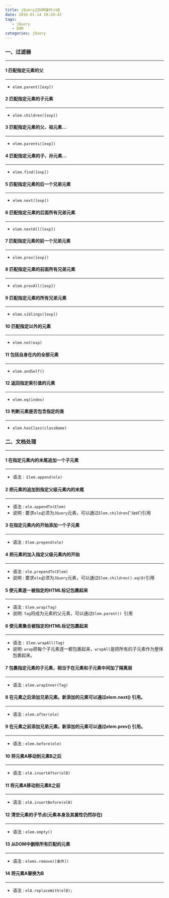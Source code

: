 ```yaml
---
title: jQuery之DOM操作小结
date: 2016-01-14 10:20:43
tags: 
   - jQuery
   - DOM
categories: jQuery
---
```


### 一、过滤器
---


#### 1 匹配指定元素的父						
---

- `elem.parent([exp])`

#### 2 匹配指定元素的子元素				
---
<!--more-->
- `elem.children([exp])`

#### 3 匹配指定元素的父、祖元素... 		
---

- `elem.parents([exp])`

#### 4 匹配指定元素的子、孙元素...		
---

- `elem.find([exp])`

#### 5 匹配指定元素的后一个兄弟元素	
---

- `elem.next([exp])`

#### 6 匹配指定元素的后面所有兄弟元素	
---

- `elem.nextAll([exp])`

#### 7 匹配指定元素的前一个兄弟元素	
---

- `elem.prev([exp])`

#### 8 匹配指定元素的前面所有兄弟元素	
---

- `elem.prevAll([exp])`

#### 9 匹配指定元素的所有兄弟元素		
---

- `elem.siblings([exp])`

#### 10 匹配指定以外的元素				
---

- `elem.not(exp)`

#### 11 包括自身在内的全部元素			
---

- `elem.andSelf()`

#### 12 返回指定索引值的元素				
---

- `elem.eq(index)`

#### 13 判断元素是否包含指定的类	
---

- `elem.hasClass(className)`


### 二、文档处理
---


#### 1 在指定元素内的未尾追加一个子元素
---

- 语法 :` Elem.append(ele)`

#### 2 把元素的追加到指定父级元素内的末尾
---

- 语法 : `ele.appendTo(Elem)`
- 说明 : 要求`ele`必须为`JQuery`元素，可以通过`Elem.children`(':last')引用

#### 3 在指定元素内的开始添加一个子元素
---

- 语法 : `Elem.prepend(ele)`

#### 4 把元素的加入指定父级元素内的开始
---

- 语法 : `ele.prependTo(Elem)`
- 说明 : 要求`ele`必须为`JQuery`元素，可以通过`Elem.children().eq(0)`引用

#### 5 使元素逐一被指定的HTML标记包裹起来
---

- 语法 : `Elem.wrap(Tag)`
- 说明: `Tag`将成为元素的父元素，可以通过`Elem.parent() `引用

#### 6 使元素集合被指定的HTML标记包裹起来
---

- 语法 :` Elem.wrapAll(Tag)`
- 说明:
`wrap`把每个子元素逐一都包裹起来，`wrapAll`是把所有的子元素作为整体包裹起来。

#### 7 包裹指定元素的子元素，相当于在元素和子元素中间加了隔离层
---

- 语法 : `elem.wrapInner(Tag)`

#### 8 在元素之后添加兄弟元素。新添加的元素可以通过elem.next() 引用。
---

- 语法 : `elem.after(ele)`

#### 9 在元素之前添加兄弟元素。新添加的元素可以通过elem.prev() 引用。
---

- 语法 : `elem.before(ele)`

#### 10 将元素A移动到元素B之后
---

- 语法 : `elA.insertAfter(elB)`

#### 11 将元素A移动到元素B之前
---

- 语法 : `elA.insertBefore(elB)`

#### 12 清空元素的子节点(元素本身及其属性仍然存在)
---

- 语法 : `elem.empty()`

#### 13 从DOM中删除所有匹配的元素
---

- 语法 : `elems.remove([条件])`

#### 14 将元素A替换为B
---

- 语法 : `elA.replaceWith(elB);`	

